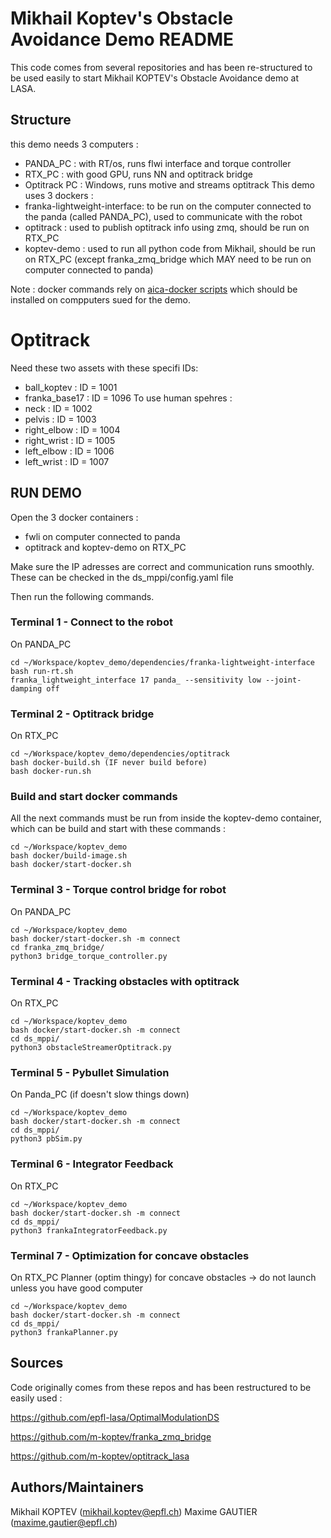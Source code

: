 # Mikhail Koptev's Obstacle Avoidance Demo README

This code comes from several repositories and has been re-structured to be used easily to start Mikhail KOPTEV's Obstacle Avoidance demo at LASA.

## Structure 
this demo needs 3 computers : 
- PANDA_PC : with RT/os, runs flwi interface and torque controller
- RTX_PC : with good GPU, runs NN and optitrack bridge
- Optitrack PC : Windows, runs motive and streams optitrack
This demo uses 3 dockers :
- franka-lightweight-interface: to be run on the computer connected to the panda (called PANDA_PC), used to communicate with the robot
- optitrack : used to publish optitrack info using zmq, should be run on RTX_PC
- koptev-demo : used to run all python code from Mikhail, should be run on RTX_PC (except franka_zmq_bridge which MAY need to be run on computer connected to panda)

Note : docker commands rely on [aica-docker scripts](https://github.com/aica-technology/docker-images) which should be installed on compputers sued for the demo.

# Optitrack
Need these two assets with these specifi IDs:
- ball_koptev : ID = 1001
- franka_base17 : ID = 1096
To use human spehres :
- neck : ID = 1002
- pelvis : ID = 1003
- right_elbow : ID = 1004
- right_wrist : ID = 1005
- left_elbow : ID = 1006
- left_wrist : ID = 1007

## RUN DEMO

Open the 3 docker containers :
- fwli on computer connected to panda
- optitrack and koptev-demo on RTX_PC

Make sure the IP adresses are correct and communication runs smoothly. These can be checked in the ds_mppi/config.yaml file 

Then run the following commands.

### Terminal 1 - Connect to the robot
On PANDA_PC
```console
cd ~/Workspace/koptev_demo/dependencies/franka-lightweight-interface
bash run-rt.sh
franka_lightweight_interface 17 panda_ --sensitivity low --joint-damping off
```

### Terminal 2 - Optitrack bridge
On RTX_PC
```console
cd ~/Workspace/koptev_demo/dependencies/optitrack
bash docker-build.sh (IF never build before)
bash docker-run.sh
```

### Build and start docker commands
All the next commands must be run from inside the koptev-demo container, which can be build and start with these commands :
```console
cd ~/Workspace/koptev_demo
bash docker/build-image.sh
bash docker/start-docker.sh
```

### Terminal 3 - Torque control bridge for robot
On PANDA_PC
```console
cd ~/Workspace/koptev_demo
bash docker/start-docker.sh -m connect
cd franka_zmq_bridge/
python3 bridge_torque_controller.py
```

### Terminal 4 - Tracking obstacles with optitrack
On RTX_PC
```console
cd ~/Workspace/koptev_demo
bash docker/start-docker.sh -m connect
cd ds_mppi/
python3 obstacleStreamerOptitrack.py
```
### Terminal 5 - Pybullet Simulation
On Panda_PC (if doesn't slow things down)
```console
cd ~/Workspace/koptev_demo
bash docker/start-docker.sh -m connect
cd ds_mppi/
python3 pbSim.py
```

### Terminal 6 - Integrator Feedback
On RTX_PC
```console
cd ~/Workspace/koptev_demo
bash docker/start-docker.sh -m connect
cd ds_mppi/
python3 frankaIntegratorFeedback.py
```

### Terminal 7 - Optimization for concave obstacles 
On RTX_PC
Planner (optim thingy) for concave obstacles -> do not launch unless you have good computer
```console
cd ~/Workspace/koptev_demo
bash docker/start-docker.sh -m connect
cd ds_mppi/
python3 frankaPlanner.py
```

## Sources 
Code originally comes from these repos and has been restructured to be easily used : 

https://github.com/epfl-lasa/OptimalModulationDS

https://github.com/m-koptev/franka_zmq_bridge

https://github.com/m-koptev/optitrack_lasa


## Authors/Maintainers

Mikhail KOPTEV (mikhail.koptev@epfl.ch)
Maxime GAUTIER (maxime.gautier@epfl.ch)
